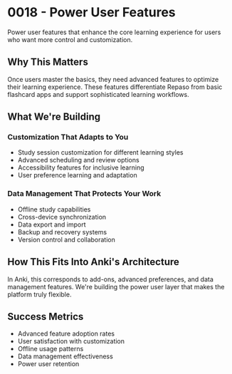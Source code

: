 # 0018 - Power User Features

Power user features that enhance the core learning experience for users who want more control and customization.

## Why This Matters

Once users master the basics, they need advanced features to optimize their learning experience. These features differentiate Repaso from basic flashcard apps and support sophisticated learning workflows.

## What We're Building

### Customization That Adapts to You
- Study session customization for different learning styles
- Advanced scheduling and review options
- Accessibility features for inclusive learning
- User preference learning and adaptation

### Data Management That Protects Your Work
- Offline study capabilities
- Cross-device synchronization
- Data export and import
- Backup and recovery systems
- Version control and collaboration

## How This Fits Into Anki's Architecture

In Anki, this corresponds to add-ons, advanced preferences, and data management features. We're building the power user layer that makes the platform truly flexible.

## Success Metrics

- Advanced feature adoption rates
- User satisfaction with customization
- Offline usage patterns
- Data management effectiveness
- Power user retention
